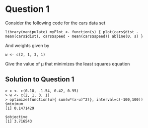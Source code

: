 # Question 1
Consider the following code for the cars data set

`library(manipulate)
myPlot <- function(s) {
    plot(cars$dist - mean(cars$dist), cars$speed - mean(cars$speed))
    abline(0, s)
}`

And weights given by

`w <- c(2, 1, 3, 1)`

Give the value of μ that minimizes the least squares equation

## Solution to Question 1

```
> x <- c(0.18, -1.54, 0.42, 0.95)
> w <- c(2, 1, 3, 1)
> optimize(function(u){ sum(w*(x-u)^2)}, interval=c(-100,100))
$minimum
[1] 0.1471429

$objective
[1] 3.716543
```
